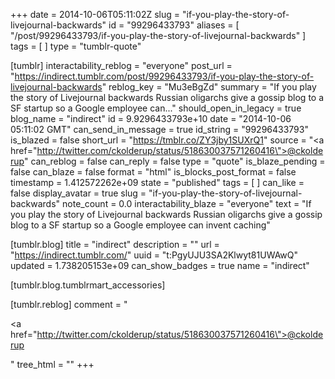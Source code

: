 +++
date = 2014-10-06T05:11:02Z
slug = "if-you-play-the-story-of-livejournal-backwards"
id = "99296433793"
aliases = [ "/post/99296433793/if-you-play-the-story-of-livejournal-backwards" ]
tags = [ ]
type = "tumblr-quote"

[tumblr]
interactability_reblog = "everyone"
post_url = "https://indirect.tumblr.com/post/99296433793/if-you-play-the-story-of-livejournal-backwards"
reblog_key = "Mu3eBgZd"
summary = "If you play the story of Livejournal backwards Russian oligarchs give a gossip blog to a SF startup so a Google employee can..."
should_open_in_legacy = true
blog_name = "indirect"
id = 9.9296433793e+10
date = "2014-10-06 05:11:02 GMT"
can_send_in_message = true
id_string = "99296433793"
is_blazed = false
short_url = "https://tmblr.co/ZY3jby1SUXrQ1"
source = "<a href=\"http://twitter.com/ckolderup/status/518630037571260416\">@ckolderup</a>"
can_reblog = false
can_reply = false
type = "quote"
is_blaze_pending = false
can_blaze = false
format = "html"
is_blocks_post_format = false
timestamp = 1.412572262e+09
state = "published"
tags = [ ]
can_like = false
display_avatar = true
slug = "if-you-play-the-story-of-livejournal-backwards"
note_count = 0.0
interactability_blaze = "everyone"
text = "If you play the story of Livejournal backwards Russian oligarchs give a gossip blog to a SF startup so a Google employee can invent caching"

[tumblr.blog]
title = "indirect"
description = ""
url = "https://indirect.tumblr.com/"
uuid = "t:PgyUJU3SA2Klwyt81UWAwQ"
updated = 1.738205153e+09
can_show_badges = true
name = "indirect"

[tumblr.blog.tumblrmart_accessories]

[tumblr.reblog]
comment = "<p><a href=\"http://twitter.com/ckolderup/status/518630037571260416\">@ckolderup</a></p>"
tree_html = ""
+++
